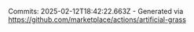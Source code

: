 Commits: 2025-02-12T18:42:22.663Z - Generated via https://github.com/marketplace/actions/artificial-grass
<br>
